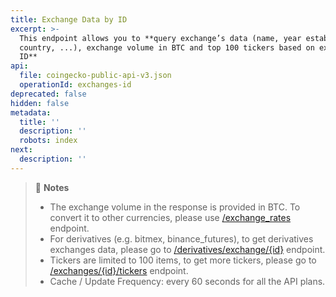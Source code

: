 ```yaml
---
title: Exchange Data by ID
excerpt: >-
  This endpoint allows you to **query exchange’s data (name, year established,
  country, ...), exchange volume in BTC and top 100 tickers based on exchange’s
  ID**
api:
  file: coingecko-public-api-v3.json
  operationId: exchanges-id
deprecated: false
hidden: false
metadata:
  title: ''
  description: ''
  robots: index
next:
  description: ''
---
```

> 📘 **Notes**
> 
> - The exchange volume in the response is provided in BTC. To convert it to other currencies, please use [/exchange_rates](/reference/exchange-rates) endpoint.
> - For derivatives (e.g. bitmex, binance_futures), to get derivatives exchanges data, please go to [/derivatives/exchange/{id}](/reference/derivatives-exchanges-id) endpoint.
> - Tickers are limited to 100 items, to get more tickers, please go to [/exchanges/{id}/tickers](/reference/exchanges-id-tickers) endpoint.
> - Cache / Update Frequency: every 60 seconds for all the API plans.